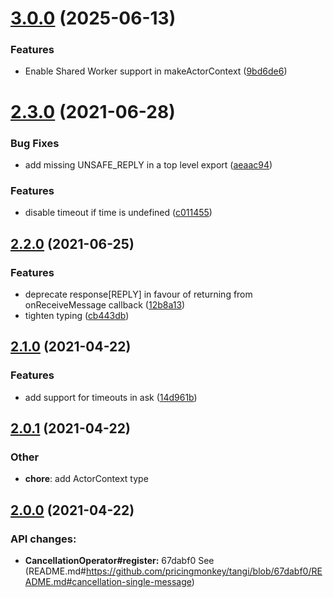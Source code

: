 <a name="3.0.0"></a>
# [3.0.0](https://github.com/pricingmonkey/tangi/compare/v2.3.0...v3.0.0) (2025-06-13)


### Features

* Enable Shared Worker support in makeActorContext ([9bd6de6](https://github.com/pricingmonkey/tangi/commit/9bd6de6c4659e7c751a92be0e4c487ce633de944))



<a name="2.3.0"></a>
# [2.3.0](https://github.com/pricingmonkey/tangi/compare/v2.2.0...v2.3.0) (2021-06-28)


### Bug Fixes

* add missing UNSAFE_REPLY in a top level export ([aeaac94](https://github.com/pricingmonkey/tangi/commit/aeaac948da1b4173d40bddf457ecbd12634969d4))


### Features

* disable timeout if time is undefined ([c011455](https://github.com/pricingmonkey/tangi/commit/c011455c8bb2e00e34e3f94091a525a9bb58f6ec))



<a name="2.2.0"></a>
## [2.2.0](https://github.com/pricingmonkey/tangi/compare/v2.1.0...v2.2.0) (2021-06-25)


### Features

* deprecate response[REPLY] in favour of returning from onReceiveMessage callback ([12b8a13](https://github.com/pricingmonkey/tangi/commit/12b8a13e26afb838a4253cb9ece7c908c41f31d0))
* tighten typing ([cb443db](https://github.com/pricingmonkey/tangi/commit/cb443dbe76ed81ecbf406c7a809aa9353805e6ae))


<a name="2.1.0"></a>
## [2.1.0](https://github.com/pricingmonkey/tangi/compare/v2.0.1...v2.1.0) (2021-04-22)


### Features

* add support for timeouts in ask ([14d961b](https://github.com/pricingmonkey/tangi/commit/14d961bfcefeca2d83ab5b47c6cab1aa5a06b65a))


<a name="2.0.1"></a>
## [2.0.1](https://github.com/pricingmonkey/tangi/compare/v2.0.0...v2.0.1) (2021-04-22)


### Other

* **chore**: add ActorContext type

<a name="2.0.0"></a>
## [2.0.0](https://github.com/pricingmonkey/tangi/compare/v1.0.1...v2.0.0) (2021-04-22)


### API changes:

* **CancellationOperator#register:** 67dabf0 See (README.md#https://github.com/pricingmonkey/tangi/blob/67dabf0/README.md#cancellation-single-message)

